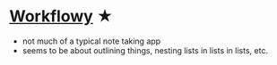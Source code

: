 # [Workflowy](https://workflowy.com) ★

- not much of a typical note taking app
- seems to be about outlining things, nesting lists in lists in lists, etc.


<br>
